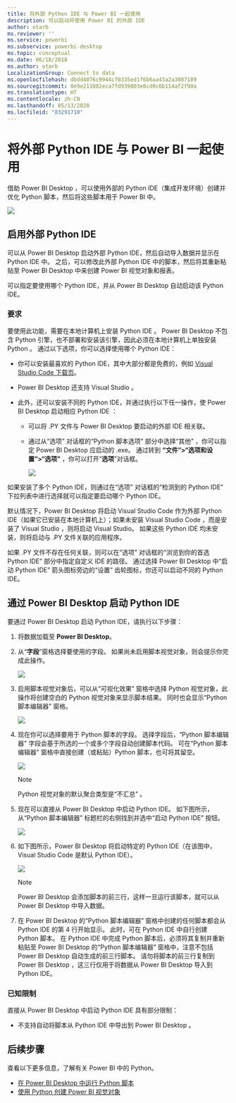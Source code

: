 ```yaml
---
title: 将外部 Python IDE 与 Power BI 一起使用
description: 可以启动并使用 Power BI 的外部 IDE
author: otarb
ms.reviewer: ''
ms.service: powerbi
ms.subservice: powerbi-desktop
ms.topic: conceptual
ms.date: 06/18/2018
ms.author: otarb
LocalizationGroup: Connect to data
ms.openlocfilehash: dbdd4076c9944cf0335ed1f6b6aa43a2a3887189
ms.sourcegitcommit: 0e9e211082eca7fd939803e0cd9c6b114af2f90a
ms.translationtype: HT
ms.contentlocale: zh-CN
ms.lasthandoff: 05/13/2020
ms.locfileid: "83291710"
---
```

# <a name="use-an-external-python-ide-with-power-bi"></a>将外部 Python IDE 与 Power BI 一起使用
借助 Power BI Desktop  ，可以使用外部的 Python IDE（集成开发环境）创建并优化 Python 脚本，然后将这些脚本用于 Power BI 中。

![](media/desktop-python-ide/python-ide-1.png)

## <a name="enable-an-external-python-ide"></a>启用外部 Python IDE
可以从 Power BI Desktop  启动外部 Python IDE，然后自动导入数据并显示在 Python IDE 中。 之后，可以修改此外部 Python IDE 中的脚本，然后将其重新粘贴至 Power BI Desktop  中来创建 Power BI 视觉对象和报表。

可以指定要使用哪个 Python IDE，并从 Power BI Desktop  自动启动该 Python IDE。

### <a name="requirements"></a>要求
要使用此功能，需要在本地计算机上安装 Python IDE  。 Power BI Desktop  不包含 Python 引擎，也不部署和安装该引擎，因此必须在本地计算机上单独安装 Python  。 通过以下选项，你可以选择使用哪个 Python IDE：

* 你可以安装最喜欢的 Python IDE，其中大部分都是免费的，例如 [Visual Studio Code 下载页](https://code.visualstudio.com/download/)。
*  Power BI Desktop 还支持 Visual Studio  。
* 此外，还可以安装不同的 Python IDE，并通过执行以下任一操作，使 Power BI Desktop  启动相应 Python IDE  ：
  
  * 可以将 .PY  文件与 Power BI Desktop  要启动的外部 IDE 相关联。
  * 通过从“选项”  对话框的“Python 脚本选项”  部分中选择“其他”  ，你可以指定 Power BI Desktop  应启动的 .exe。 通过转到 **“文件”>“选项和设置”>“选项”** ，你可以打开“**选项**”对话框。
    
    ![](media/desktop-python-ide/python-ide-2.png)

如果安装了多个 Python IDE，则通过在“选项”  对话框的“检测到的 Python IDE”  下拉列表中进行选择就可以指定要启动哪个 Python IDE。

默认情况下，Power BI Desktop  将启动 Visual Studio Code  作为外部 Python IDE（如果它已安装在本地计算机上）；如果未安装 Visual Studio Code  ，而是安装了 Visual Studio  ，则将启动 Visual Studio。 如果这些 Python IDE 均未安装，则将启动与 .PY  文件关联的应用程序。

如果 .PY  文件不存在任何关联，则可以在“选项”  对话框的“浏览到你的首选 Python IDE”  部分中指定自定义 IDE 的路径。 通过选择 Power BI Desktop  中“启动 Python IDE”  箭头图标旁边的“设置”  齿轮图标，你还可以启动不同的 Python IDE。

## <a name="launch-a-python-ide-from-power-bi-desktop"></a>通过 Power BI Desktop 启动 Python IDE
要通过 Power BI Desktop  启动 Python IDE，请执行以下步骤：

1. 将数据加载至 **Power BI Desktop**。
2. 从“**字段**”窗格选择要使用的字段。 如果尚未启用脚本视觉对象，则会提示你完成此操作。
   
   ![](media/desktop-python-ide/python-ide-3.png)
3. 启用脚本视觉对象后，可以从“可视化效果”  窗格中选择 Python 视觉对象，此操作将创建空白的 Python 视觉对象来显示脚本结果。 同时也会显示“Python 脚本编辑器”  窗格。
   
   ![](media/desktop-python-ide/python-ide-4.png)
4. 现在你可以选择要用于 Python 脚本的字段。 选择字段后，“Python 脚本编辑器”  字段会基于所选的一个或多个字段自动创建脚本代码。 可在“Python 脚本编辑器”  窗格中直接创建（或粘贴）Python 脚本，也可将其留空。
   
   ![](media/desktop-python-ide/python-ide-5.png)
   
   > [!NOTE]
   > Python 视觉对象的默认聚合类型是“不汇总”  。
   > 
   > 
5. 现在可以直接从 Power BI Desktop  中启动 Python IDE。 如下图所示，从“Python 脚本编辑器”  标题栏的右侧找到并选中“启动 Python IDE”  按钮。
   
   ![](media/desktop-python-ide/python-ide-6.png)
6. 如下图所示，Power BI Desktop 将启动特定的 Python IDE（在该图中，Visual Studio Code  是默认 Python IDE）。
   
   ![](media/desktop-python-ide/python-ide-7.png)
   
   > [!NOTE]
   > Power BI Desktop  会添加脚本的前三行，这样一旦运行该脚本，就可以从  Power BI Desktop 中导入数据。
   > 
   > 
7. 在 Power BI Desktop  的“Python 脚本编辑器”  窗格中创建的任何脚本都会从 Python IDE 的第 4 行开始显示。 此时，可在 Python IDE 中自行创建 Python 脚本。 在 Python IDE 中完成 Python 脚本后，必须将其复制并重新粘贴至 Power BI Desktop  的“Python 脚本编辑器”  窗格中，注意不包括  Power BI Desktop  自动生成的前三行脚本。 请勿将脚本的前三行复制到 Power BI Desktop  ，这三行仅用于将数据从 Power BI Desktop  导入到 Python IDE。

### <a name="known-limitations"></a>已知限制
直接从 Power BI Desktop 中启动 Python IDE 具有部分限制：

* 不支持自动将脚本从 Python IDE 中导出到 Power BI Desktop  。

## <a name="next-steps"></a>后续步骤
查看以下更多信息，了解有关 Power BI 中的 Python。

* [在 Power BI Desktop 中运行 Python 脚本](desktop-python-scripts.md)
* [使用 Python 创建 Power BI 视觉对象](desktop-python-visuals.md)

